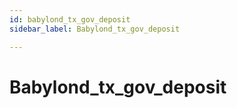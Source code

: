 ```yaml
---
id: babylond_tx_gov_deposit
sidebar_label: Babylond_tx_gov_deposit

---
```


# Babylond_tx_gov_deposit